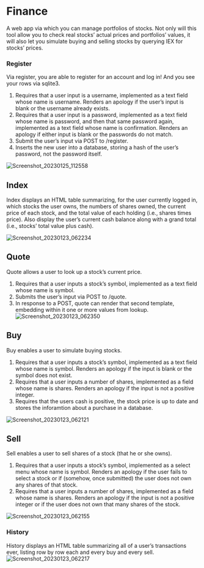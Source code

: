 # Finance

A web app via which you can manage portfolios of stocks. Not only will this tool allow you to check real stocks’ actual prices and portfolios’ values, it will also let you simulate buying and selling stocks by querying IEX for stocks’ prices.

### Register
Via register, you are able to register for an account and log in! And you see your rows via sqlite3.

1. Requires that a user input is a username, implemented as a text field whose name is username. Renders an apology if the user’s input is blank or the username already exists.
2. Requires that a user input is a password, implemented as a text field whose name is password, and then that same password again, implemented as a text field whose name is confirmation. Renders an apology if either input is blank or the passwords do not match.
3. Submit the user’s input via POST to /register.
4. Inserts the new user into a database, storing a hash of the user’s password, not the password itself. 

![Screenshot_20230125_112558](https://user-images.githubusercontent.com/106766191/214589322-5eaf402f-a0f1-49cf-9b3e-6177bf5aa9ae.png)
## Index
Index displays an HTML table summarizing, for the user currently logged in, which stocks the user owns, the numbers of shares owned, the current price of each stock, and the total value of each holding (i.e., shares times price). Also display the user’s current cash balance along with a grand total (i.e., stocks’ total value plus cash).

![Screenshot_20230123_062234](https://user-images.githubusercontent.com/106766191/214593293-08cb3147-a370-41be-a5c2-8f004b3d2ba2.png)
## Quote
Quote allows a user to look up a stock’s current price.
1. Requires that a user inputs a stock’s symbol, implemented as a text field whose name is symbol.
2. Submits the user’s input via POST to /quote.
3. In response to a POST, quote can render that second template, embedding within it one or more values from lookup.
![Screenshot_20230123_062350](https://user-images.githubusercontent.com/106766191/214590287-e3326279-443e-480f-bd56-6d4c7e314773.png)

## Buy
Buy enables a user to simulate buying stocks.
1. Requires that a user inputs a stock’s symbol, implemented as a text field whose name is symbol. Renders an apology if the input is blank or the symbol does not exist.
2. Requires that a user inputs a number of shares, implemented as a field whose name is shares. Renders an apology if the input is not a positive integer.
3. Requires that the users cash is positive, the stock price is up to date and stores the inforamtion about a purchase in a database.

![Screenshot_20230123_062121](https://user-images.githubusercontent.com/106766191/214592477-f48180ad-dc8e-4c77-a422-87ab9c5e84d3.png)
## Sell
Sell enables a user to sell shares of a stock (that he or she owns).
1. Requires that a user inputs a stock’s symbol, implemented as a select menu whose name is symbol. Renders an apology if the user fails to select a stock or if (somehow, once submitted) the user does not own any shares of that stock.
2. Requires that a user inputs a number of shares, implemented as a field whose name is shares. Renders an apology if the input is not a positive integer or if the user does not own that many shares of the stock.

![Screenshot_20230123_062155](https://user-images.githubusercontent.com/106766191/214592978-11ceebba-955d-4440-aefa-2e4c2821d590.png)

### History
History displays an HTML table summarizing all of a user’s transactions ever, listing row by row each and every buy and every sell.
![Screenshot_20230123_062217](https://user-images.githubusercontent.com/106766191/214597407-8fe676fa-ec78-4b17-bf79-bbfc4159b3c6.png)
